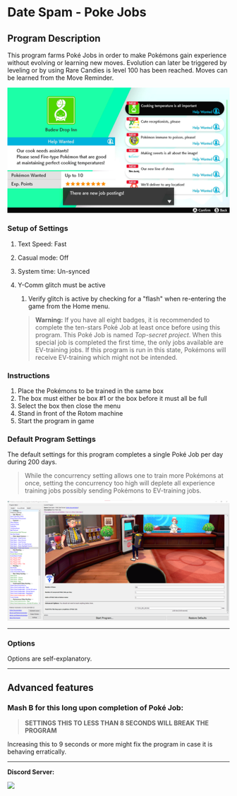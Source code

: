 # Date Spam - Poke Jobs
## Program Description

This program farms Poké Jobs in order to make Pokémons gain experience without evolving or learning new moves. Evolution can later be triggered by leveling or by using Rare Candies is level 100 has been reached. Moves can be learned from the Move Reminder.

<img src="images/DateSpam-PokeJobsFarmer-0.png">

### Setup of Settings

1. Text Speed: Fast
2. Casual mode: Off
3. System time: Un-synced
4. Y-Comm glitch must be active
   1. Verify glitch is active by checking for a "flash" when re-entering the game from the Home menu.

   > **Warning:** If you have all eight badges, it is recommended to complete the ten-stars Poké Job at least once before using this program. This Poké Job is named _Top-secret project_. When this special job is completed the first time, the only jobs available are EV-training jobs. If this program is run in this state, Pokémons will receive EV-training which might not be intended.

### Instructions

1. Place the Pokémons to be trained in the same box
2. The box must either be box #1 or the box before it must all be full
3. Select the box then close the menu
4. Stand in front of the Rotom machine
5. Start the program in game 

### Default Program Settings

The default settings for this program completes a single Poké Job per day during 200 days.

   > While the concurrency setting allows one to train more Pokémons at once, setting the concurrency too high will deplete all experience training jobs possibly sending Pokémons to EV-training jobs.

<img src="images/DateSpam-PokeJobsFarmer-Settings.png">

***

### Options

Options are self-explanatory.

***

## Advanced features

### Mash B for this long upon completion of Poké Job:

   > **SETTINGS THIS TO LESS THAN 8 SECONDS WILL BREAK THE PROGRAM**

Increasing this to 9 seconds or more might fix the program in case it is behaving erratically.

<hr>

**Discord Server:** 

[<img src="https://canary.discordapp.com/api/guilds/695809740428673034/widget.png?style=banner2">](https://discord.gg/cQ4gWxN)
